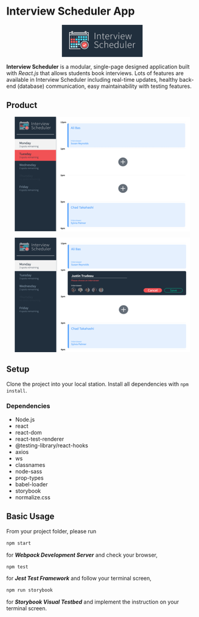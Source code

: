 # Interview Scheduler App
<p align="center">
  <img src="https://github.com/alibas01/scheduler/blob/master/docs/interview-scheduler.png">
</p>

**Interview Scheduler** is a modular, single-page designed application built with *React.js* that allows students book interviews. Lots of features are available in Interview Scheduler including real-time updates, healthy back-end (database) communication, easy maintainability with testing features. 

## Product

<p align="center">
  <img width="460" height="300" src="https://github.com/alibas01/scheduler/blob/master/docs/rootview.png">
</p>
<p align="center">
  <img width="460" height="300" src="https://github.com/alibas01/scheduler/blob/master/docs/add-interview-form.png">
</p>


## Setup

Clone the project into your local station.
Install all dependencies with `npm install`.

### Dependencies

- Node.js
- react
- react-dom
- react-test-renderer
- @testing-library/react-hooks
- axios
- ws
- classnames
- node-sass
- prop-types
- babel-loader
- storybook
- normalize.css

## Basic Usage 

From your project folder, please run
```sh
npm start
```
for **_Webpack Development Server_** and check your browser,

```sh
npm test
```
for **_Jest Test Framework_** and follow your terminal screen, 

```sh
npm run storybook
```
for **_Storybook Visual Testbed_** and implement the instruction on your terminal screen.